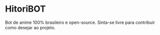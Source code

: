 # HitoriBOT
Bot de anime 100% brasileiro e open-source. Sinta-se livre para contribuir como desejar ao projeto.
